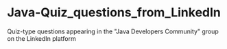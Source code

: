 # Java-Quiz_questions_from_LinkedIn
Quiz-type questions appearing in the "Java Developers Community" group on the LinkedIn platform
